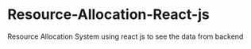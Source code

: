 # Resource-Allocation-React-js
Resource Allocation System using react js to see the data from backend
